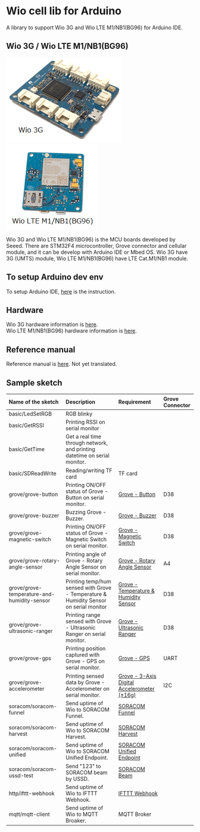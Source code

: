 # Wio cell lib for Arduino

A library to support Wio 3G and Wio LTE M1/NB1(BG96) for Arduino IDE.

## Wio 3G / Wio LTE M1/NB1(BG96)

![1](img/1.png)![14](img/14.png)

Wio 3G and Wio LTE M1/NB1(BG96) is the MCU boards developed by Seeed. There are STM32F4 microcontroller, Grove connector and cellular module, and it can be develop with Arduino IDE or Mbed OS. Wio 3G have 3G (UMTS) module, Wio LTE M1/NB1(BG96) have LTE Cat.M1/NB1 module.

## To setup Arduino dev env

To setup Arduino IDE, [here](setup-en.md) is the instruction.

## Hardware

Wio 3G hardware information is [here](hardware-en.md).  
Wio LTE M1/NB1(BG96) hardware information is [here](hardware-bg96-en.md).

## Reference manual

Reference manual is [here](reference-ja.md). Not yet translated.

## Sample sketch

|Name of the sketch|Description|Requirement|Grove Connector|
|:--|:--|:--|:--|
|basic/LedSetRGB|RGB blinky|||
|basic/GetRSSI|Printing RSSI on serial monitor|||
|basic/GetTime|Get a real time through network, and printing datetime on serial monitor.|||
|basic/SDReadWrite|Reading/writing TF card|TF card||
|grove/grove-button|Printing ON/OFF status of Grove - Button on serial monitor.|[Grove - Button](https://www.seeedstudio.com/Grove-Button-p-766.html)|D38|
|grove/grove-buzzer|Buzzing Grove - Buzzer.|[Grove - Buzzer](https://www.seeedstudio.com/Grove-Buzzer-p-768.html)|D38|
|grove/grove-magnetic-switch|Printing ON/OFF status of Grove - Magnetic Switch on serial monitor.|[Grove - Magnetic Switch](https://www.seeedstudio.com/Grove-Magnetic-Switch-p-744.html)|D38|
|grove/grove-rotary-angle-sensor|Printing angle of Grove - Rotary Angle Sensor on serial monitor.|[Grove - Rotary Angle Sensor](https://www.seeedstudio.com/Grove-Rotary-Angle-Sensor-p-770.html)|A4|
|grove/grove-temperature-and-humidity-sensor|Printing temp/hum sensed with Grove - Temperature & Humidity Sensor on serial monitor|[Grove - Temperature & Humidity Sensor](https://www.seeedstudio.com/Grove-Temperature-%26-Humidity-Sensor-p-745.html)|D38|
|grove/grove-ultrasonic-ranger|Printing range sensed with Grove - Ultrasonic Ranger on serial monitor.|[Grove - Ultrasonic Ranger](https://www.seeedstudio.com/Grove-Ultrasonic-Ranger-p-960.html)|D38|
|grove/grove-gps|Printing position captured with Grove - GPS on serial monitor.|[Grove - GPS](https://www.seeedstudio.com/Grove-GPS-p-959.html)|UART|
|grove/grove-accelerometer|Printing sensed data by Grove - Accelerometer on serial monitor.|[Grove - 3-Axis Digital Accelerometer (±16g)](https://www.seeedstudio.com/Grove-3-Axis-Digital-Accelerometer%28%C2%B116g%29-p-1156.html)|I2C|
|soracom/soracom-funnel|Send uptime of Wio to SORACOM Funnel.|[SORACOM Funnel](https://soracom.jp/services/funnel/)||
|soracom/soracom-harvest|Send uptime of Wio to SORACOM Harvest.|[SORACOM Harvest](https://soracom.jp/services/harvest/)||
|soracom/soracom-unified|Send uptime of Wio to SORACOM Unified Endpoint.|[SORACOM Unified Endpoint](https://dev.soracom.io/jp/unified_endpoint/what-is-unified_endpoint/)||
|soracom/soracom-ussd-test|Send "123" to SORACOM beam by USSD.|[SORACOM Beam](https://soracom.jp/services/beam/)||
|http/ifttt-webhook|Send uptime of Wio to IFTTT Webhook.|[IFTTT Webhook](https://ifttt.com/maker_webhooks)||
|mqtt/mqtt-client|Send uptime of Wio to MQTT Broaker.|MQTT Broker||

